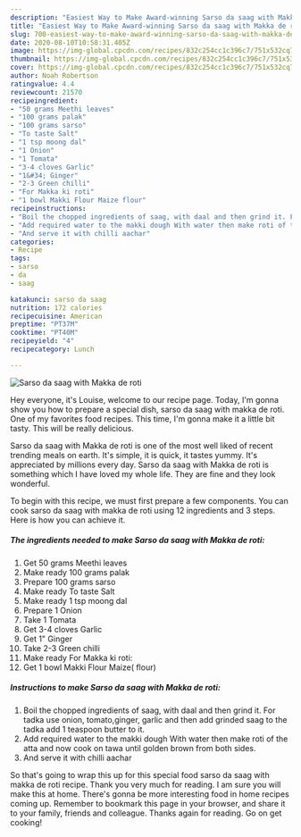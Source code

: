 ```yaml
---
description: "Easiest Way to Make Award-winning Sarso da saag with Makka de roti"
title: "Easiest Way to Make Award-winning Sarso da saag with Makka de roti"
slug: 700-easiest-way-to-make-award-winning-sarso-da-saag-with-makka-de-roti
date: 2020-08-10T10:58:31.405Z
image: https://img-global.cpcdn.com/recipes/832c254cc1c396c7/751x532cq70/sarso-da-saag-with-makka-de-roti-recipe-main-photo.jpg
thumbnail: https://img-global.cpcdn.com/recipes/832c254cc1c396c7/751x532cq70/sarso-da-saag-with-makka-de-roti-recipe-main-photo.jpg
cover: https://img-global.cpcdn.com/recipes/832c254cc1c396c7/751x532cq70/sarso-da-saag-with-makka-de-roti-recipe-main-photo.jpg
author: Noah Robertson
ratingvalue: 4.4
reviewcount: 21570
recipeingredient:
- "50 grams Meethi leaves"
- "100 grams palak"
- "100 grams sarso"
- "To taste Salt"
- "1 tsp moong dal"
- "1 Onion"
- "1 Tomata"
- "3-4 cloves Garlic"
- "1&#34; Ginger"
- "2-3 Green chilli"
- "For Makka ki roti"
- "1 bowl Makki Flour Maize flour"
recipeinstructions:
- "Boil the chopped ingredients of saag, with daal and then grind it. For tadka use onion, tomato,ginger, garlic and then add grinded saag to the tadka add 1 teaspoon butter to it."
- "Add required water to the makki dough With water then make roti of the atta and now cook on tawa until golden brown from both sides."
- "And serve it with chilli aachar"
categories:
- Recipe
tags:
- sarso
- da
- saag

katakunci: sarso da saag 
nutrition: 172 calories
recipecuisine: American
preptime: "PT37M"
cooktime: "PT40M"
recipeyield: "4"
recipecategory: Lunch

---
```



![Sarso da saag with Makka de roti](https://img-global.cpcdn.com/recipes/832c254cc1c396c7/751x532cq70/sarso-da-saag-with-makka-de-roti-recipe-main-photo.jpg)

Hey everyone, it's Louise, welcome to our recipe page. Today, I'm gonna show you how to prepare a special dish, sarso da saag with makka de roti. One of my favorites food recipes. This time, I'm gonna make it a little bit tasty. This will be really delicious.



Sarso da saag with Makka de roti is one of the most well liked of recent trending meals on earth. It's simple, it is quick, it tastes yummy. It's appreciated by millions every day. Sarso da saag with Makka de roti is something which I have loved my whole life. They are fine and they look wonderful.


To begin with this recipe, we must first prepare a few components. You can cook sarso da saag with makka de roti using 12 ingredients and 3 steps. Here is how you can achieve it.

<!--inarticleads1-->

##### The ingredients needed to make Sarso da saag with Makka de roti:

1. Get 50 grams Meethi leaves
1. Make ready 100 grams palak
1. Prepare 100 grams sarso
1. Make ready To taste Salt
1. Make ready 1 tsp moong dal
1. Prepare 1 Onion
1. Take 1 Tomata
1. Get 3-4 cloves Garlic
1. Get 1&#34; Ginger
1. Take 2-3 Green chilli
1. Make ready For Makka ki roti:
1. Get 1 bowl Makki Flour Maize( flour)




<!--inarticleads2-->

##### Instructions to make Sarso da saag with Makka de roti:

1. Boil the chopped ingredients of saag, with daal and then grind it. For tadka use onion, tomato,ginger, garlic and then add grinded saag to the tadka add 1 teaspoon butter to it.
1. Add required water to the makki dough With water then make roti of the atta and now cook on tawa until golden brown from both sides.
1. And serve it with chilli aachar




So that's going to wrap this up for this special food sarso da saag with makka de roti recipe. Thank you very much for reading. I am sure you will make this at home. There's gonna be more interesting food in home recipes coming up. Remember to bookmark this page in your browser, and share it to your family, friends and colleague. Thanks again for reading. Go on get cooking!
